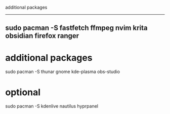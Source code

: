 additional packages

---
sudo pacman -S fastfetch ffmpeg nvim krita obsidian firefox ranger
---

# additional packages

sudo pacman -S thunar gnome kde-plasma obs-studio 

# optional

sudo pacman -S kdenlive nautilus hyprpanel
